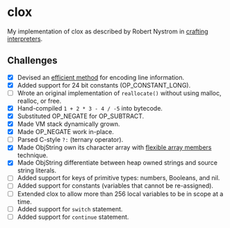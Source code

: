 # clox

My implementation of clox as described by Robert Nystrom in [crafting interpreters](https://craftinginterpreters.com/contents.html).

## Challenges
- [x] Devised an [efficient method](https://en.wikipedia.org/wiki/Run-length_encoding) for encoding line information.
- [x] Added support for 24 bit constants (OP_CONSTANT_LONG).
- [ ] Wrote an original implementation of `reallocate()` without using malloc, realloc, or free.
- [x] Hand-compiled `1 + 2 * 3 - 4 / -5` into bytecode.
- [x] Substituted OP_NEGATE for OP_SUBTRACT.
- [x] Made VM stack dynamically grown.
- [x] Made OP_NEGATE work in-place.
- [ ] Parsed C-style `?:` (ternary operator).
- [x] Made ObjString own its character array with [flexible array members](https://en.wikipedia.org/wiki/Flexible_array_member) technique.
- [x] Made ObjString differentiate between heap owned strings and source string literals.
- [ ] Added support for keys of primitive types: numbers, Booleans, and nil.
- [ ] Added support for constants (variables that cannot be re-assigned).
- [ ] Extended clox to allow more than 256 local variables to be in scope at a time.
- [ ] Added support for `switch` statement.
- [ ] Added support for `continue` statement.